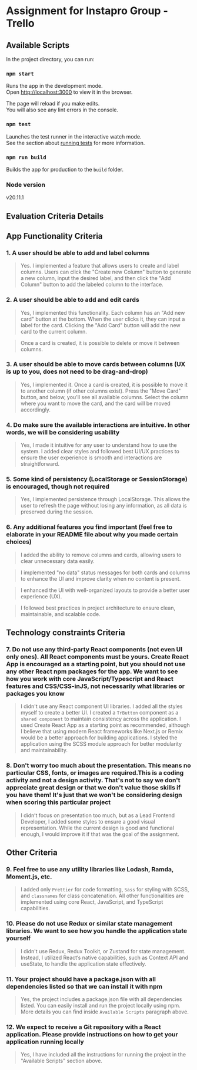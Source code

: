 # Assignment for Instapro Group - Trello

## Available Scripts

In the project directory, you can run:

### `npm start`

Runs the app in the development mode.\
Open [http://localhost:3000](http://localhost:3000) to view it in the browser.

The page will reload if you make edits.\
You will also see any lint errors in the console.

### `npm test`

Launches the test runner in the interactive watch mode.\
See the section about [running tests](https://facebook.github.io/create-react-app/docs/running-tests) for more information.

### `npm run build`

Builds the app for production to the `build` folder.

### Node version

v20.11.1

## Evaluation Criteria Details

## App Functionality Criteria

### 1. A user should be able to add and label columns

> Yes. I implemented a feature that allows users to create and label columns. Users can click the "Create new Column" button to generate a new column, input the desired label, and then click the "Add Column" button to add the labeled column to the interface.

### 2. A user should be able to add and edit cards

> Yes, I implemented this functionality. Each column has an "Add new card" button at the bottom. When the user clicks it, they can input a label for the card. Clicking the "Add Card" button will add the new card to the current column.

> Once a card is created, it is possible to delete or move it between columns.

### 3. A user should be able to move cards between columns (UX is up to you, does not need to be drag-and-drop)

> Yes, I implemented it. Once a card is created, it is possible to move it to another column (if other columns exist). Press the "Move Card" button, and below, you'll see all available columns. Select the column where you want to move the card, and the card will be moved accordingly.

### 4. Do make sure the available interactions are intuitive. In other words, we will be considering usability

> Yes, I made it intuitive for any user to understand how to use the system. I added clear styles and followed best UI/UX practices to ensure the user experience is smooth and interactions are straightforward.

### 5. Some kind of persistency (LocalStorage or SessionStorage) is encouraged, though not required

> Yes, I implemented persistence through LocalStorage. This allows the user to refresh the page without losing any information, as all data is preserved during the session.

### 6. Any additional features you find important (feel free to elaborate in your README file about why you made certain choices)

> I added the ability to remove columns and cards, allowing users to clear unnecessary data easily.

> I implemented "no data" status messages for both cards and columns to enhance the UI and improve clarity when no content is present.

> I enhanced the UI with well-organized layouts to provide a better user experience (UX).

> I followed best practices in project architecture to ensure clean, maintainable, and scalable code.

## Technology constraints Criteria

### 7. Do not use any third-party React components (not even UI only ones). All React components must be yours. Create React App is encouraged as a starting point, but you should not use any other React npm packages for the app. We want to see how you work with core JavaScript/Typescript and React features and CSS/CSS-inJS, not necessarily what libraries or packages you know

> I didn't use any React component UI libraries. I added all the styles myself to create a better UI. I created a `TrButton` component as a `shared component` to maintain consistency across the application. I used Create React App as a starting point as recommended, although I believe that using modern React frameworks like Next.js or Remix would be a better approach for building applications. I styled the application using the SCSS module approach for better modularity and maintainability.

### 8. Don't worry too much about the presentation. This means no particular CSS, fonts, or images are required.This is a coding activity and not a design activity. That's not to say we don't appreciate great design or that we don't value those skills if you have them! It's just that we won't be considering design when scoring this particular project

> I didn’t focus on presentation too much, but as a Lead Frontend Developer, I added some styles to ensure a good visual representation. While the current design is good and functional enough, I would improve it if that was the goal of the assignment.

## Other Criteria

### 9. Feel free to use any utility libraries like Lodash, Ramda, Moment.js, etc.

> I added only `Prettier` for code formatting, `Sass` for styling with SCSS, and `classnames` for class concatenation. All other functionalities are implemented using core React, JavaScript, and TypeScript capabilities.

### 10. Please do not use Redux or similar state management libraries. We want to see how you handle the application state yourself

> I didn't use Redux, Redux Toolkit, or Zustand for state management. Instead, I utilized React’s native capabilities, such as Context API and useState, to handle the application state effectively.

### 11. Your project should have a package.json with all dependencies listed so that we can install it with npm

> Yes, the project includes a package.json file with all dependencies listed. You can easily install and run the project locally using npm. More details you can find inside `Available Scripts` paragraph above.

### 12. We expect to receive a Git repository with a React application. Please provide instructions on how to get your application running locally

> Yes, I have included all the instructions for running the project in the "Available Scripts" section above.
